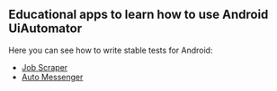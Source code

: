 ## Educational apps to learn how to use Android UiAutomator

Here you can see how to write stable tests for Android:

- [Job Scraper](./LinkedInJobScraper.md)
- [Auto Messenger](./LinkedInMessenger.md)
